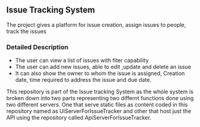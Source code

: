 ## Issue Tracking System

The project gives a platform for issue creation, assign issues to people, track the issues

### Detailed Description

- The user can view a list of issues with fiter capability
- The user can add new issues, able to edit ,update and delete an issue
- It can also show the owner to whom the issue is assigned, Creation date, time required to address the issue and due date.

This repository is part of the Issue tracking System as the whole system is broken down into two parts representing two differnt functions done using two different servers.
One that serve static files as content coded in this repository named as UiServerForIssueTracker and other that host just the API using the repository called ApiServerForIssueTracker. 




